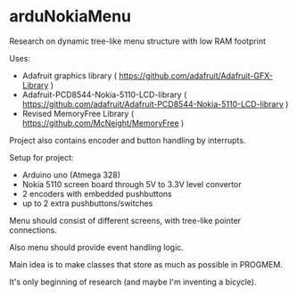 # arduNokiaMenu
Research on dynamic tree-like menu structure with low RAM footprint 

Uses:
- Adafruit graphics library ( https://github.com/adafruit/Adafruit-GFX-Library )
- Adafruit-PCD8544-Nokia-5110-LCD-library ( https://github.com/adafruit/Adafruit-PCD8544-Nokia-5110-LCD-library )
- Revised MemoryFree Library ( https://github.com/McNeight/MemoryFree )

Project also contains encoder and button handling by interrupts.

Setup for project:
- Arduino uno (Atmega 328)
- Nokia 5110 screen board through 5V to 3.3V level convertor
- 2 encoders with embedded pushbuttons
- up to 2 extra pushbuttons/switches

Menu should consist of different screens, with tree-like pointer connections.

Also menu should provide event handling logic.

Main idea is to make classes that store as much as possible in PROGMEM.

It's only beginning of research (and maybe I'm inventing a bicycle).

